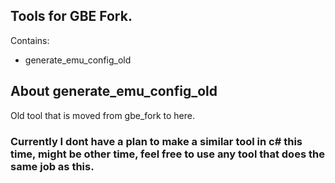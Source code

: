 ## Tools for GBE Fork.

Contains:
- generate_emu_config_old

## About generate_emu_config_old
Old tool that is moved from gbe_fork to here.

### Currently I dont have a plan to make a similar tool in c# this time, might be other time, feel free to use any tool that does the same job as this.
